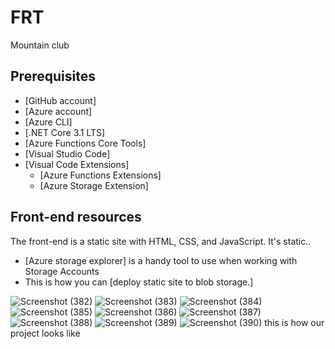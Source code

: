 # FRT
Mountain club
## Prerequisites

- [GitHub account]
- [Azure account]
- [Azure CLI]
- [.NET Core 3.1 LTS]
- [Azure Functions Core Tools]
- [Visual Studio Code]
- [Visual Code Extensions]
  - [Azure Functions Extensions]
   - [Azure Storage Extension]

## Front-end resources

The front-end is a static site with HTML, CSS, and JavaScript. It's static..

- [Azure storage explorer] is a handy tool to use when working with Storage Accounts
- This is how you can [deploy static site to blob storage.]

![Screenshot (382)](https://user-images.githubusercontent.com/88762764/157306258-49045d01-77e9-47c9-bf6c-3c7ee659069a.png)
![Screenshot (383)](https://user-images.githubusercontent.com/88762764/157306296-d7e259a7-d287-47be-a282-de281c8efa68.png)
![Screenshot (384)](https://user-images.githubusercontent.com/88762764/157306302-26897b87-8e6a-4ccb-82fe-24d32324ea91.png)
![Screenshot (385)](https://user-images.githubusercontent.com/88762764/157306303-02d171d6-7b81-4451-bdc5-09dec75e640a.png)
![Screenshot (386)](https://user-images.githubusercontent.com/88762764/157306314-d7bd6eec-5019-48d2-8f34-3235a4322129.png)
![Screenshot (387)](https://user-images.githubusercontent.com/88762764/157306335-3ef74e14-d8ca-4c57-9951-3694e2734320.png)
![Screenshot (388)](https://user-images.githubusercontent.com/88762764/157306340-87bd304f-8385-40c8-999b-c9d7cac08d36.png)
![Screenshot (389)](https://user-images.githubusercontent.com/88762764/157306351-b38cd5ca-786c-450a-aa62-40c34d0cedb2.png)
![Screenshot (390)](https://user-images.githubusercontent.com/88762764/157306363-21335f4c-2b44-455e-9dbb-decf07f4cf79.png)
this is how our project looks like
